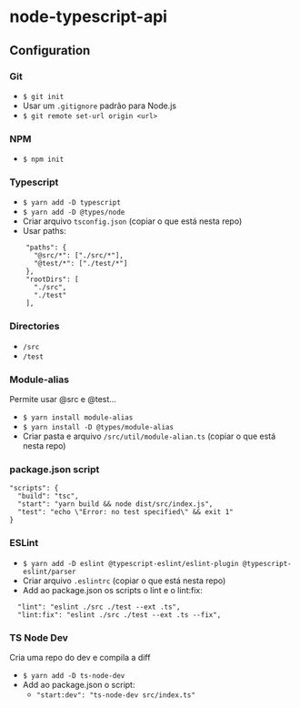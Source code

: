 # node-typescript-api



## Configuration

### Git
- `$ git init`
- Usar um `.gitignore` padrão para Node.js
- `$ git remote set-url origin <url>`

### NPM
- `$ npm init`

### Typescript
- `$ yarn add -D typescript`
- `$ yarn add -D @types/node`
- Criar arquivo `tsconfig.json` (copiar o que está nesta repo)
- Usar paths:
```
    "paths": {
      "@src/*": ["./src/*"],
      "@test/*": ["./test/*"]
    },
    "rootDirs": [
      "./src",
      "./test"
    ],
```

### Directories
- `/src`
- `/test`

### Module-alias 
Permite usar @src e @test...
- `$ yarn install module-alias`
- `$ yarn install -D @types/module-alias`
- Criar pasta e arquivo `/src/util/module-alian.ts` (copiar o que está nesta repo)

### package.json script
```
"scripts": {
  "build": "tsc",
  "start": "yarn build && node dist/src/index.js",
  "test": "echo \"Error: no test specified\" && exit 1"
}
```
### ESLint
- `$ yarn add -D eslint @typescript-eslint/eslint-plugin @typescript-eslint/parser`
- Criar arquivo `.eslintrc` (copiar o que está nesta repo)
- Add ao package.json os scripts o lint e o lint:fix:
```
  "lint": "eslint ./src ./test --ext .ts",
  "lint:fix": "eslint ./src ./test --ext .ts --fix",
```

### TS Node Dev
Cria uma repo do dev e compila a diff
- `$ yarn add -D ts-node-dev`
- Add ao package.json o script:
  - `"start:dev": "ts-node-dev src/index.ts"`
